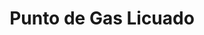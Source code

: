 ---
title: "Punto de Gas Licuado"
url: /ciudad-de-matanzas/punto-de-gas-licuado/
shop: Gasflaschen
---